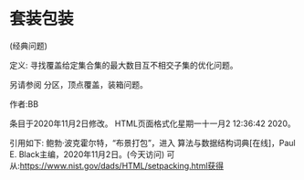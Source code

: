 # 套装包装


(经典问题)



定义:
寻找覆盖给定集合集的最大数目互不相交子集的优化问题。



另请参阅
分区，顶点覆盖，装箱问题。


作者:BB







条目于2020年11月2日修改。
HTML页面格式化星期一十一月2 12:36:42 2020。



引用如下:
鲍勃·波克霍尔特，“布景打包”，进入
算法与数据结构词典[在线]，Paul E. Black主编，2020年11月2日。(今天访问)
可从:https://www.nist.gov/dads/HTML/setpacking.html获得